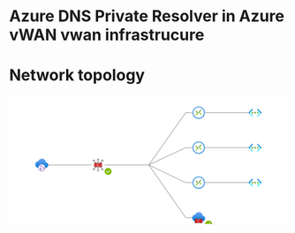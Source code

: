 # Azure DNS Private Resolver in Azure vWAN vwan infrastrucure

# Network topology
![image](images/topology-vwan.svg)